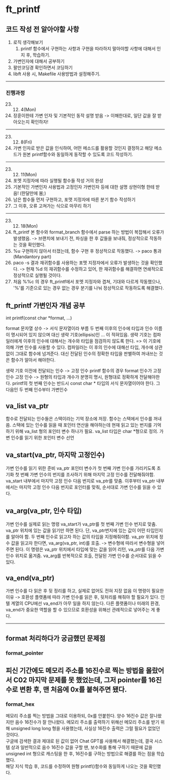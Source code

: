 # ft_printf
## 코드 작성 전 알아야할 사항
1. 로직 생각해보기
   1. printf 함수에서 구현하는 사항과 구현을 따라하지 말아야할 사항에 대해서 인지 후, 학습하기.
2. 가변인자에 대해서 공부하기
3. 팔만코딩경 확인하면서 코딩하기
4. libft 사용 시, Makefile 사용방법과 설정해주기.
----
### 진행과정
23. 12. 4(Mon)
1. 장훈이한테 가변 인자 및  기본적인 동작 설명 받음 -> 이해한대로, 일단 값을 잘 받아오는지 확인하자!
----
23. 12. 8(Fri)
1. 가변 인자로 받은 값을 인식하여, 어떤 메소드를 활용할 것인지 결정하고 해당 메소드가 원본 printf함수와 동일하게 동작할 수 있도록 코드 작성하기.
----
23. 12. 11(Mon)
1. 포멧 지정자에 따라 실행될 함수들 작성 거의 완성
2. 기본적인 가변인자 사용법과 고정인자 가변인자 등에 대한 설명 상현이형 한테 받음! (한달만에 봄;)
3. 남은 함수들 먼저 구현하고, 포맷 지정자에 따른 분기 함수 작성하기
4. 그 이후, 오류 고쳐가는 식으로 마무리 하기
----
23. 12. 18(Mon)
1. ft_printf 본 함수와 format_branch 함수에서 parse 하는 방법이 복잡해서 오류가 발생했음.
-> 브랜치에 보내기 전, 파싱을 한 후 값들을 보내줘, 정상적으로 작동하는 것을 확인했다.
2. %u 구현하지 않아서 터졌는데, 함수 구현 후 정상적으로 작동했다.
-> paco 통과 (Mandantory part)
3. paco -s 결과 재귀함수를 사용하는 포멧 지정자에서 오류가 발생하는 것을 확인했다.
-> 현재 %d 의 재귀함수를 수정하고 있어, 한 재귀함수를 해결하면 연쇄적으로 정상적으로 실행될 것이다.
4. 처음 %%c 의 경우 ft_printf에서 포멧 지정자와 겹쳐, 기대와 다르게 작동했으나, '%'를 기준으로
있는 경우 없는 경우 분기를 나눠 정상적으로 작동하도록 해결했다.

## ft_printf 가변인자 개념 공부
int printf(const char *format, ...)

format 문자열 상수 -> 서식 문자열이라 부름
두 번째 이후의 인수에 타입과 인수 이름이 명시되어 있지 않으며 대신 생략 기호(ellipsis)인 ... 이 적혀있음.
생략 기호는 컴파일러에게 이후의 인수에 대해서는 개수와 타입을 점검하지 않도록 한다.
=> 이 기호에 의해 가변 인수를 사용할 수 있다.
컴파일러는 이 후의 인수에 대해선 타입, 개수에 상관 없이 그대로 함수에 넘겨준다.
대신 전달된 인수의 정확한 타입을 판별하여 꺼내쓰는 것은 함수가 알아서 해야한다.

생략 기호 이전에 전달되는 인수 -> 고정 인수
printf 함수의 경우 format 인수가 고정 인수
고정 인수 -> 원형의 타입과 개수가 분명히 명시, 원형대로 정확하게 전달해야한다.
printf의 첫 번째 인수는 반드시 const char * 타입의 서식 문자열이어야 한다.
그 다음인 두 번째 인수부터 가변인수

## va_list va_ptr
함수로 전달되는 인수들은 스택이라는 기억 장소에 저장.
함수는 스택에서 인수를 꺼내 씀. 스택에 있는 인수를 읽을 때 포인터 연산을 해야하는데 현재 읽고 있는 번지를 기억하기 위해 va_list 형의 포인터 변수 하나가 필요.
va_list 타입은 char *형으로 정의.
가변 인수를 읽기 위한 포인터 변수 선언

## 	va_start(va_ptr, 마지막 고정인수)
가변 인수를 읽기 위한 준비
va_ptr 포인터 변수가 첫 번째 가변 인수를 가리키도록 초기화
첫 번째 가변 인수의 번지를 조사하기 위해 마지막 고정 인수를 전달해줘야함.
va_start 내부에서 마지막 고정 인수 다음 번지로 va_ptr를 맞춤.
이후부터 va_ptr 내부에서는 마지막 고정 인수 다음 번지로 포인터를 맞춰, 순서대로 가변 인수를 읽을 수 있다.

## va_arg(va_ptr, 인수 타입)
가변 인수를 실제로 읽는 명령
va_start가 va_ptr를 첫 번째 가변 인수 번지로 맞춤.
va_ptr 위치에 있는 값을 읽기만 하면 된다.
단, va_ptr번지에 있는 값이 어떤 타입인지를 알아야 함. 두 번째 인수로 읽고자 하는 값의 타입을 지정해줘야함.
va_ptr 위치에 정수 값을 읽고자 한다면, va_arg(va_ptr, int)를 호출.
-> 변수형에 따라서 변수형을 넣어주면 된다.
이 명령은 va_ptr 위치에서 타입에 맞는 값을 읽어 리턴, va_ptr를 다음 가변 인수 위치로 옮겨줌.
va_arg를 반복적으로 호출, 전달된 가변 인수를 순서대로 읽을 수 있다.

## va_end(va_ptr)
가변 인수를 다 읽은 후 뒷 정리를 하고, 실제로 없어도 전혀 지장 없음
이 명령이 필요한 이유 -> 호환성
플랫폼에 따라 가변 인수를 읽은 후, 뒷처리를 해줘야 할 필요가 있다.
인텔 계열의 CPU에선 va_end가 아무 일을 하지 않는다.
다른 플랫폼이나 미래의 환경, va_end가 중요한 역할을 할 수 있으므로 호환성을 위해선 관례적으로 넣어주는 게 좋다.

----
## format 처리하다가 궁금했던 문제점
### format_pointer
피신 기간에도 메모리 주소를 16진수로 찍는 방법을 몰랐어서 C02 마지막 문제를 못 했었는데, 그저 pointer를 16진수로 변환 후, 맨 처음에 0x를 붙혀주면 됐다.
---
### format_hex
메모리 주소를 찍는 방법을 그대로 이용하되, 0x를 안붙힌다. 양수 16진수 값은 잘나왔지만 음수 16진수가 잘 안나왔다. 메모리 주소를 출력하기 위해선 메모리 주소를 받기 위해 unsigned long long 형을 사용했는데, 사실상 16진수 출력은 그럴 필요가 없었던 것이다.\
구글에 검색한 결과 제대로 된 값이 없어 Chat GPT를 사용해서 해결했는데, 결국 시스템 상과 일반적으로 음수 16진수 값을 구할 땐, 보수화를 통해 구하기 때문에 값을 unsigned int 형으로 캐스팅을 한 후, 16진수를 구하는 방법으로 해결를 하는 점을 학습했다.\
 해당 지식 학습 후, 코드를 수정하여 원형 printf()함수와 동일하게 나오는 것을 확인했다.